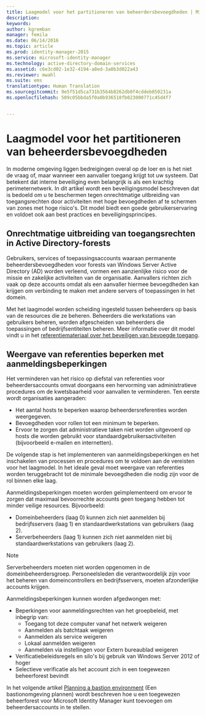 ```yaml
---
title: Laagmodel voor het partitioneren van beheerdersbevoegdheden | Microsoft Identity Manager
description: 
keywords: 
author: kgremban
manager: femila
ms.date: 06/14/2016
ms.topic: article
ms.prod: identity-manager-2015
ms.service: microsoft-identity-manager
ms.technology: active-directory-domain-services
ms.assetid: c6e3cd02-1e32-4194-a8ed-3a0b3d022a43
ms.reviewer: mwahl
ms.suite: ems
translationtype: Human Translation
ms.sourcegitcommit: 9e5f51d5ca731b3564b8262db0f4cddeb850231a
ms.openlocfilehash: 509c05bbda5f0a0b936518fb023000771c45d4f7


---
```


# Laagmodel voor het partitioneren van beheerdersbevoegdheden

In moderne omgeving liggen bedreigingen overal op de loer en is het niet de vraag of, maar wanneer een aanvaller toegang krijgt tot uw systeem. Dat betekent dat interne beveiliging even belangrijk is als een krachtig perimeternetwerk. In dit artikel wordt een beveiligingsmodel beschreven dat is bedoeld om u te beschermen tegen onrechtmatige uitbreiding van toegangsrechten door activiteiten met hoge bevoegdheden af te schermen van zones met hoge risico's. Dit model biedt een goede gebruikerservaring en voldoet ook aan best practices en beveiligingsprincipes.

## Onrechtmatige uitbreiding van toegangsrechten in Active Directory-forests

Gebruikers, services of toepassingsaccounts waaraan permanente beheerdersbevoegdheden voor forests van Windows Server Active Directory (AD) worden verleend, vormen een aanzienlijke risico voor de missie en zakelijke activiteiten van de organisatie. Aanvallers richten zich vaak op deze accounts omdat als een aanvaller hiermee bevoegdheden kan krijgen om verbinding te maken met andere servers of toepassingen in het domein.

Met het laagmodel worden scheiding ingesteld tussen beheerders op basis van de resources die ze beheren. Beheerders die werkstations van gebruikers beheren, worden afgescheiden van beheerders die toepassingen of bedrijfsentiteiten beheren. Meer informatie over dit model vindt u in het [referentiemateriaal over het beveiligen van bevoegde toegang](http://aka.ms/tiermodel).

## Weergave van referenties beperken met aanmeldingsbeperkingen

Het verminderen van het risico op diefstal van referenties voor beheerdersaccounts omvat doorgaans een hervorming van administratieve procedures om de kwetsbaarheid voor aanvallen te verminderen. Ten eerste wordt organisaties aangeraden:

- Het aantal hosts te beperken waarop beheerdersreferenties worden weergegeven.
- Bevoegdheden voor rollen tot een minimum te beperken.
- Ervoor te zorgen dat administratieve taken niet worden uitgevoerd op hosts die worden gebruikt voor standaardgebruikersactiviteiten (bijvoorbeeld e-mailen en internetten).

De volgende stap is het implementeren van aanmeldingsbeperkingen en het inschakelen van processen en procedures om te voldoen aan de vereisten voor het laagmodel. In het ideale geval moet weergave van referenties worden teruggebracht tot de minimale bevoegdheden die nodig zijn voor de rol binnen elke laag.

Aanmeldingsbeperkingen moeten worden geïmplementeerd om ervoor te zorgen dat maximaal bevoorrechte accounts geen toegang hebben tot minder veilige resources. Bijvoorbeeld:

- Domeinbeheerders (laag 0) kunnen zich niet aanmelden bij bedrijfsservers (laag 1) en standaardwerkstations van gebruikers (laag 2).
- Serverbeheerders (laag 1) kunnen zich niet aanmelden niet bij standaardwerkstations van gebruikers (laag 2).

>[!NOTE] 
> Serverbeheerders moeten niet worden opgenomen in de domeinbeheerdersgroep. Personeelsleden die verantwoordelijk zijn voor het beheren van domeincontrollers en bedrijfsservers, moeten afzonderlijke accounts krijgen.

Aanmeldingsbeperkingen kunnen worden afgedwongen met:

- Beperkingen voor aanmeldingsrechten van het groepbeleid, met inbegrip van:  
    - Toegang tot deze computer vanaf het netwerk weigeren  
    - Aanmelden als batchtaak weigeren  
    - Aanmelden als service weigeren  
    - Lokaal aanmelden weigeren  
    - Aanmelden via instellingen voor Extern bureaublad weigeren  
- Verificatiebeleidsregels en silo's bij gebruik van Windows Server 2012 of hoger
- Selectieve verificatie als het account zich in een toegewezen beheerforest bevindt

In het volgende artikel [Planning a bastion environment](planning-bastion-environment.md) (Een bastionomgeving plannen) wordt beschreven hoe u een toegewezen beheerforest voor Microsoft Identity Manager kunt toevoegen om beheerdersaccounts in te stellen.



<!--HONumber=Jun16_HO5-->


